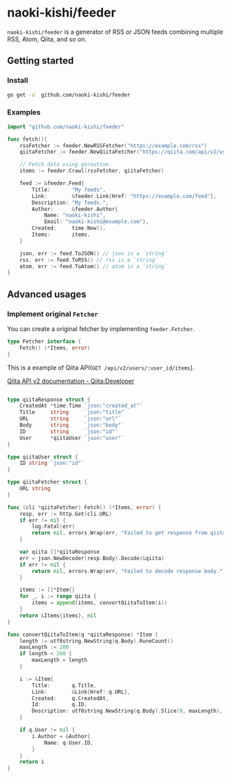# naoki-kishi/feeder

`naoki-kishi/feeder` is a generator of RSS or JSON feeds combining multiple RSS, Atom, Qiita, and so on.

## Getting started

### Install
```bash
go get -u  github.com/naoki-kishi/feeder
```

### Examples
```go
import "github.com/naoki-kishi/feeder"

func fetch(){
	rssFetcher := feeder.NewRSSFetcher("https://example.com/rss")
	qiitaFetcher := feeder.NewQiitaFetcher("https://qiita.com/api/v2/users/plus_kyoto/items")

	// Fetch data using goroutine.
	items := feeder.Crawl(rssFetcher, qiitaFetcher)

	feed := &feeder.Feed{
		Title:       "My feeds",
		Link:        &feeder.Link{Href: "https://example.com/feed"},
		Description: "My feeds.",
		Author:      &feeder.Author{
			Name: "naoki-kishi",
			Email: "naoki-kishi@example.com"},
		Created:     time.Now(),
		Items:       items,
	}

	json, err := feed.ToJSON() // json is a `string`
	rss, err := feed.ToRSS() // rss is a `string`
	atom, err := feed.ToAtom() // atom is a `string`
}

```

## Advanced usages

### Implement original `Fetcher`
You can create a original fetcher by implementing `feeder.Fetcher`.
```go
type Fetcher interface {
	Fetch() (*Items, error)
}
```

This is a example of Qiita API(`GET /api/v2/users/:user_id/items`).

[Qiita API v2 documentation - Qiita:Developer](https://qiita.com/api/v2/docs)
```go

type qiitaResponse struct {
	CreatedAt *time.Time `json:"created_at"`
	Title     string     `json:"title"`
	URL       string     `json:"url"`
	Body      string     `json:"body"`
	ID        string     `json:"id"`
	User      *qiitaUser `json:"user"`
}

type qiitaUser struct {
	ID string `json:"id"`
}

type qiitaFetcher struct {
	URL string
}

func (cli *qiitaFetcher) Fetch() (*Items, error) {
	resp, err := http.Get(cli.URL)
	if err != nil {
		log.Fatal(err)
		return nil, errors.Wrap(err, "Failed to get response from qiita.")
	}

	var qiita []*qiitaResponse
	err = json.NewDecoder(resp.Body).Decode(&qiita)
	if err != nil {
		return nil, errors.Wrap(err, "Failed to decode response body.")
	}

	items := []*Item{}
	for _, i := range qiita {
		items = append(items, convertQiitaToItem(i))
	}
	return &Items{items}, nil
}

func convertQiitaToItem(q *qiitaResponse) *Item {
	length := utf8string.NewString(q.Body).RuneCount()
	maxLength := 200
	if length < 200 {
		maxLength = length
	}

	i := &Item{
		Title:       q.Title,
		Link:        &Link{Href: q.URL},
		Created:     q.CreatedAt,
		Id:          q.ID,
		Description: utf8string.NewString(q.Body).Slice(0, maxLength),
	}

	if q.User != nil {
		i.Author = &Author{
			Name: q.User.ID,
		}
	}
	return i
}
```